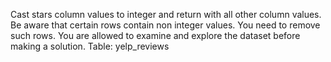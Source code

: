 Cast stars column values to integer and return with all other column values. Be aware that certain rows contain non integer values.
You need to remove such rows. You are allowed to examine and explore the dataset before making a solution.
Table: yelp_reviews